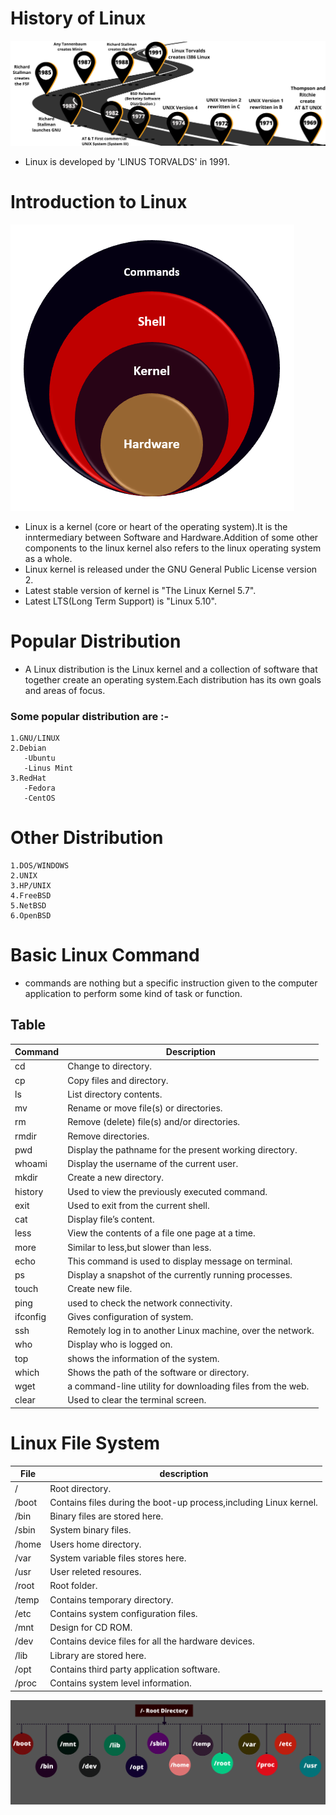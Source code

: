 # **History of Linux**
  ![Backgound History](https://github.com/ShibaniRath23/missingskill-learning/blob/master/Images/Linux%20History.png)
  * Linux is developed by 'LINUS TORVALDS' in 1991.
# **Introduction to Linux**

  ![Kernel](https://github.com/ShibaniRath23/missingskill-learning/blob/master/Images/KERNEL.png)
  * Linux is a kernel (core or heart of the operating system).It is the inntermediary between Software and Hardware.Addition of some other components to the linux kernel also refers to the linux operating system as a whole.
  * Linux kernel is released under the GNU General Public License version 2.
  * Latest stable version of kernel is "The Linux Kernel 5.7".
  * Latest LTS(Long Term Support) is "Linux 5.10".

# **Popular Distribution**
  * A Linux distribution is the Linux kernel and a collection of software that together create an operating system.Each distribution has its own goals and areas of focus.
   ### **Some popular distribution are :-**
    1.GNU/LINUX
    2.Debian
       -Ubuntu
       -Linus Mint
    3.RedHat
       -Fedora
       -CentOS
# **Other Distribution**
    1.DOS/WINDOWS
    2.UNIX
    3.HP/UNIX
    4.FreeBSD
    5.NetBSD
    6.OpenBSD

# **Basic Linux Command**
  * commands are nothing but a specific  instruction given to the computer application to perform some kind of task or function.

  ## **Table**

   |Command | Description|
   |--------|------------|
   |cd| Change to directory.|
   |cp|Copy files and directory.|
   |ls|List directory contents.|
   |mv|Rename or move file(s) or directories.|
   |rm|Remove (delete) file(s) and/or directories.|
   |rmdir|Remove directories.|
   |pwd|Display the pathname for the present working  directory.|
   |whoami|Display the username of the current user.|
   |mkdir|Create a new directory.|
   |history|Used to view the previously executed command.| 
   |exit|Used to exit from the current shell.|
   |cat|Display file’s content.|
   |less|View the contents of a file one page at a time.|
   |more|Similar to less,but slower than less.|
   |echo|This command is used to display message on terminal.|
   |ps|Display a snapshot of the currently running processes.|
   |touch|Create new file.|
   |ping|used to check the network connectivity.|
   |ifconfig|Gives configuration of system.|
   |ssh|Remotely log in to another Linux machine, over the network.|
   |who|Display who is logged on.|
   |top|shows the  information of the system.|
   |which|Shows the path of the software or directory.|
   |wget| a command-line utility for downloading files from the web.|
   |clear| Used to clear the terminal screen.|


# **Linux File System**
|File|description|
|---|-----------|
|/|Root directory.|
|/boot|Contains files during the boot-up process,including Linux kernel.|
|/bin|Binary files are stored here.|
|/sbin|System binary files.|
|/home|Users home directory.| 
|/var |System variable  files stores here.|
|/usr|User releted resoures.|
|/root|Root folder.|
|/temp|Contains temporary directory.|
|/etc|Contains system configuration files.|
|/mnt|Design for CD ROM.|
|/dev|Contains  device files for all the hardware devices.|
|/lib|Library are stored here.|
|/opt|Contains third party application software.|
|/proc|Contains system level information.|

![File system](https://github.com/ShibaniRath23/missingskill-learning/blob/master/Images/LINUX%20FILE%20SYSTEM.png)
